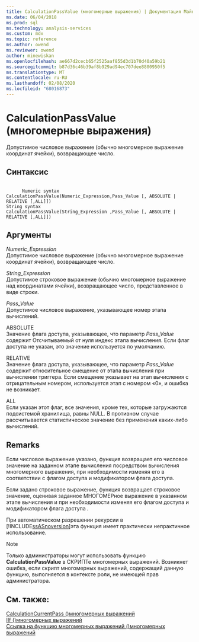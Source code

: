 ```yaml
---
title: CalculationPassValue (многомерные выражения) | Документация Майкрософт
ms.date: 06/04/2018
ms.prod: sql
ms.technology: analysis-services
ms.custom: mdx
ms.topic: reference
ms.author: owend
ms.reviewer: owend
author: minewiskan
ms.openlocfilehash: ae667d2cecb65f2525aaf855d3d1b70d40a59b21
ms.sourcegitcommit: b87d36c46b39af8b929ad94ec707dee8800950f5
ms.translationtype: MT
ms.contentlocale: ru-RU
ms.lasthandoff: 02/08/2020
ms.locfileid: "68016873"
---
```

# <a name="calculationpassvalue-mdx"></a>CalculationPassValue (многомерные выражения)


  Допустимое числовое выражение (обычно многомерное выражение координат ячейки), возвращающее число.  
  
## <a name="syntax"></a>Синтаксис  
  
```  
  
      Numeric syntax  
CalculationPassValue(Numeric_Expression,Pass_Value [, ABSOLUTE | RELATIVE [,ALL]])  
String syntax  
CalculationPassValue(String_Expression ,Pass_Value [, ABSOLUTE | RELATIVE [,ALL]])  
```  
  
## <a name="arguments"></a>Аргументы  
 *Numeric_Expression*  
 Допустимое числовое выражение (обычно многомерное выражение координат ячейки), возвращающее число.  
  
 *String_Expression*  
 Допустимое строковое выражение (обычно многомерное выражение над координатами ячейки), возвращающее число, представленное в виде строки.  
  
 *Pass_Value*  
 Допустимое числовое выражение, указывающее номер этапа вычислений.  
  
 ABSOLUTE  
 Значение флага доступа, указывающее, что параметр *Pass_Value* содержит Отсчитываемый от нуля индекс этапа вычисления. Если флаг доступа не указан, это значение используется по умолчанию.  
  
 RELATIVE  
 Значение флага доступа, указывающее, что параметр *Pass_Value* содержит относительное смещение от этапа вычисления при вычислении триггера. Если смещение указывает на этап вычисления с отрицательным номером, используется этап с номером «0», и ошибка не возникает.  
  
 ALL  
 Если указан этот флаг, все значения, кроме тех, которые загружаются подсистемой хранилища, равны NULL. В противном случае рассчитывается статистическое значение без применения каких-либо вычислений.  
  
## <a name="remarks"></a>Remarks  
 Если числовое выражение указано, функция возвращает его числовое значение на заданном этапе вычисления посредством вычисления многомерного выражения, при необходимости изменяя его в соответствии с флагом доступа и модификатором флага доступа.  
  
 Если задано строковое выражение, функция возвращает строковое значение, оценивая заданное МНОГОМЕРное выражение в указанном этапе вычисления и при необходимости изменяя его флагом доступа и модификатором флага доступа *.*  
  
 При автоматическом разрешении рекурсии в [!INCLUDE[ssASnoversion](../includes/ssasnoversion-md.md)]эта функция имеет практически непрактичное использование.  
  
> [!NOTE]  
>  Только администраторы могут использовать функцию **CalculationPassValue** в СКРИПТе многомерных выражений. Возникнет ошибка, если скрипт многомерных выражений, содержащий данную функцию, выполняется в контексте роли, не имеющей прав администратора.  
  
## <a name="see-also"></a>См. также:  
 [CalculationCurrentPass &#40;&#41;многомерных выражений](../mdx/calculationcurrentpass-mdx.md)   
 [IIf &#40;&#41;многомерных выражений](../mdx/iif-mdx.md)   
 [Ссылка на функцию многомерных выражений &#40;&#41;многомерных выражений](../mdx/mdx-function-reference-mdx.md)  
  
  
